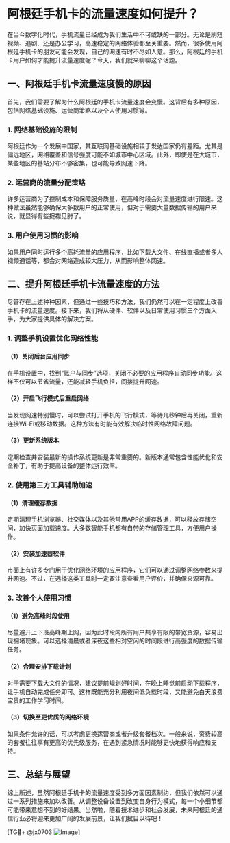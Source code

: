 # 阿根廷手机卡的流量速度如何提升？

在当今数字化时代，手机流量已经成为我们生活中不可或缺的一部分。无论是刷短视频、追剧、还是办公学习，高速稳定的网络体验都至关重要。然而，很多使用阿根廷手机卡的朋友可能会发现，自己的网速有时不尽如人意。那么，阿根廷的手机卡用户如何才能提升流量速度呢？今天，我们就来聊聊这个话题。

## 一、阿根廷手机卡流量速度慢的原因

首先，我们需要了解为什么阿根廷的手机卡流量速度会变慢。这背后有多种原因，包括网络基础设施、运营商策略以及个人使用习惯等。

### 1. 网络基础设施的限制

阿根廷作为一个发展中国家，其互联网基础设施相较于发达国家仍有差距。尤其是偏远地区，网络覆盖和信号强度可能不如城市中心区域。此外，即使是在大城市，某些地区的基站分布不够密集，也可能导致网速下降。

### 2. 运营商的流量分配策略

许多运营商为了控制成本和保障服务质量，在高峰时段会对流量速度进行限速。这种做法虽然能够确保大多数用户的正常使用，但对于需要大量数据传输的用户来说，就显得有些捉襟见肘了。

### 3. 用户使用习惯的影响

如果用户同时运行多个高耗流量的应用程序，比如下载大文件、在线直播或者多人视频通话等，都会对网络造成较大压力，从而影响整体网速。

## 二、提升阿根廷手机卡流量速度的方法

尽管存在上述种种因素，但通过一些技巧和方法，我们仍然可以在一定程度上改善手机卡的流量速度。接下来，我们将从硬件、软件以及日常使用习惯三个方面入手，为大家提供具体的解决方案。

### 1. 调整手机设置优化网络性能

#### （1）关闭后台应用同步

在手机设置中，找到“账户与同步”选项，关闭不必要的应用程序自动同步功能。这样不仅可以节省流量，还能减轻手机负担，间接提升网速。

#### （2）开启飞行模式后重启网络

当发现网速特别慢时，可以尝试打开手机的飞行模式，等待几秒钟后再关闭，重新连接Wi-Fi或移动数据。这种方法有时能有效解决临时性网络故障问题。

#### （3）更新系统版本

定期检查并安装最新的操作系统更新是非常重要的。新版本通常包含性能优化和安全补丁，有助于提高设备的整体运行效率。

### 2. 使用第三方工具辅助加速

#### （1）清理缓存数据

定期清理手机浏览器、社交媒体以及其他常用APP的缓存数据，可以释放存储空间，加快页面加载速度。大多数智能手机都有自带的存储管理工具，方便用户操作。

#### （2）安装加速器软件

市面上有许多专门用于优化网络环境的应用程序，它们可以通过调整网络参数来提升网速。不过，在选择这类工具时一定要注意查看用户评价，并确保来源可靠。

### 3. 改善个人使用习惯

#### （1）避免高峰时段使用

尽量避开上下班高峰期上网，因为此时段内所有用户共享有限的带宽资源，容易出现拥堵现象。可以选择清晨或者深夜这些相对空闲的时间段进行高强度的数据传输任务。

#### （2）合理安排下载计划

对于需要下载大文件的情况，建议提前规划好时间，在晚上睡觉前启动下载程序，让手机自动完成任务即可。这样既能充分利用夜间低负载时段，又能避免白天浪费宝贵的工作学习时间。

#### （3）切换至更优质的网络环境

如果条件允许的话，可以考虑更换运营商或者升级套餐档次。一般来说，资费较高的套餐往往享有更高的优先级服务，在遇到紧急情况时能够更快地获得响应和支持。

## 三、总结与展望

综上所述，虽然阿根廷手机卡的流量速度受到多方面因素制约，但我们依然可以通过一系列措施来加以改善。从调整设备设置到改变自身行为模式，每一个小细节都可能带来意想不到的好结果。当然啦，随着技术进步和社会发展，未来阿根廷的通信行业必将迎来更加广阔的发展前景，让我们拭目以待吧！

[TG💪+ @jx0703 ![Image](https://github.com/user-attachments/assets/dbca1d08-cadb-493c-b0ec-ad6f7a83f270)]